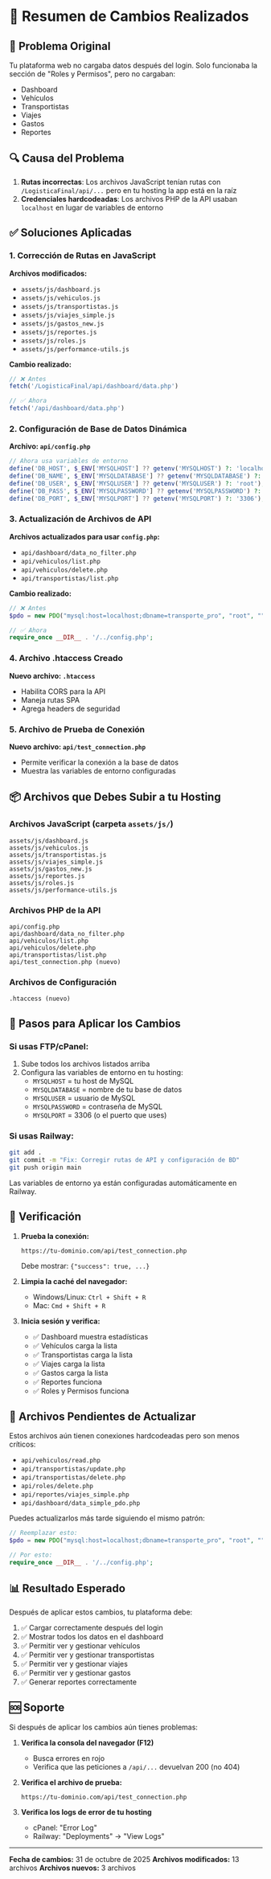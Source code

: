 # 📝 Resumen de Cambios Realizados

## 🎯 Problema Original
Tu plataforma web no cargaba datos después del login. Solo funcionaba la sección de "Roles y Permisos", pero no cargaban:
- Dashboard
- Vehículos
- Transportistas
- Viajes
- Gastos
- Reportes

## 🔍 Causa del Problema
1. **Rutas incorrectas**: Los archivos JavaScript tenían rutas con `/LogisticaFinal/api/...` pero en tu hosting la app está en la raíz
2. **Credenciales hardcodeadas**: Los archivos PHP de la API usaban `localhost` en lugar de variables de entorno

## ✅ Soluciones Aplicadas

### 1. Corrección de Rutas en JavaScript
**Archivos modificados:**
- `assets/js/dashboard.js`
- `assets/js/vehiculos.js`
- `assets/js/transportistas.js`
- `assets/js/viajes_simple.js`
- `assets/js/gastos_new.js`
- `assets/js/reportes.js`
- `assets/js/roles.js`
- `assets/js/performance-utils.js`

**Cambio realizado:**
```javascript
// ❌ Antes
fetch('/LogisticaFinal/api/dashboard/data.php')

// ✅ Ahora
fetch('/api/dashboard/data.php')
```

### 2. Configuración de Base de Datos Dinámica
**Archivo: `api/config.php`**
```php
// Ahora usa variables de entorno
define('DB_HOST', $_ENV['MYSQLHOST'] ?? getenv('MYSQLHOST') ?: 'localhost');
define('DB_NAME', $_ENV['MYSQLDATABASE'] ?? getenv('MYSQLDATABASE') ?: 'transporte_pro');
define('DB_USER', $_ENV['MYSQLUSER'] ?? getenv('MYSQLUSER') ?: 'root');
define('DB_PASS', $_ENV['MYSQLPASSWORD'] ?? getenv('MYSQLPASSWORD') ?: '');
define('DB_PORT', $_ENV['MYSQLPORT'] ?? getenv('MYSQLPORT') ?: '3306');
```

### 3. Actualización de Archivos de API
**Archivos actualizados para usar `config.php`:**
- `api/dashboard/data_no_filter.php`
- `api/vehiculos/list.php`
- `api/vehiculos/delete.php`
- `api/transportistas/list.php`

**Cambio realizado:**
```php
// ❌ Antes
$pdo = new PDO("mysql:host=localhost;dbname=transporte_pro", "root", "");

// ✅ Ahora
require_once __DIR__ . '/../config.php';
```

### 4. Archivo .htaccess Creado
**Nuevo archivo: `.htaccess`**
- Habilita CORS para la API
- Maneja rutas SPA
- Agrega headers de seguridad

### 5. Archivo de Prueba de Conexión
**Nuevo archivo: `api/test_connection.php`**
- Permite verificar la conexión a la base de datos
- Muestra las variables de entorno configuradas

## 📦 Archivos que Debes Subir a tu Hosting

### Archivos JavaScript (carpeta `assets/js/`)
```
assets/js/dashboard.js
assets/js/vehiculos.js
assets/js/transportistas.js
assets/js/viajes_simple.js
assets/js/gastos_new.js
assets/js/reportes.js
assets/js/roles.js
assets/js/performance-utils.js
```

### Archivos PHP de la API
```
api/config.php
api/dashboard/data_no_filter.php
api/vehiculos/list.php
api/vehiculos/delete.php
api/transportistas/list.php
api/test_connection.php (nuevo)
```

### Archivos de Configuración
```
.htaccess (nuevo)
```

## 🚀 Pasos para Aplicar los Cambios

### Si usas FTP/cPanel:
1. Sube todos los archivos listados arriba
2. Configura las variables de entorno en tu hosting:
   - `MYSQLHOST` = tu host de MySQL
   - `MYSQLDATABASE` = nombre de tu base de datos
   - `MYSQLUSER` = usuario de MySQL
   - `MYSQLPASSWORD` = contraseña de MySQL
   - `MYSQLPORT` = 3306 (o el puerto que uses)

### Si usas Railway:
```bash
git add .
git commit -m "Fix: Corregir rutas de API y configuración de BD"
git push origin main
```
Las variables de entorno ya están configuradas automáticamente en Railway.

## 🧪 Verificación

1. **Prueba la conexión:**
   ```
   https://tu-dominio.com/api/test_connection.php
   ```
   Debe mostrar: `{"success": true, ...}`

2. **Limpia la caché del navegador:**
   - Windows/Linux: `Ctrl + Shift + R`
   - Mac: `Cmd + Shift + R`

3. **Inicia sesión y verifica:**
   - ✅ Dashboard muestra estadísticas
   - ✅ Vehículos carga la lista
   - ✅ Transportistas carga la lista
   - ✅ Viajes carga la lista
   - ✅ Gastos carga la lista
   - ✅ Reportes funciona
   - ✅ Roles y Permisos funciona

## 🔧 Archivos Pendientes de Actualizar

Estos archivos aún tienen conexiones hardcodeadas pero son menos críticos:
- `api/vehiculos/read.php`
- `api/transportistas/update.php`
- `api/transportistas/delete.php`
- `api/roles/delete.php`
- `api/reportes/viajes_simple.php`
- `api/dashboard/data_simple_pdo.php`

Puedes actualizarlos más tarde siguiendo el mismo patrón:
```php
// Reemplazar esto:
$pdo = new PDO("mysql:host=localhost;dbname=transporte_pro", "root", "");

// Por esto:
require_once __DIR__ . '/../config.php';
```

## 📊 Resultado Esperado

Después de aplicar estos cambios, tu plataforma debe:
1. ✅ Cargar correctamente después del login
2. ✅ Mostrar todos los datos en el dashboard
3. ✅ Permitir ver y gestionar vehículos
4. ✅ Permitir ver y gestionar transportistas
5. ✅ Permitir ver y gestionar viajes
6. ✅ Permitir ver y gestionar gastos
7. ✅ Generar reportes correctamente

## 🆘 Soporte

Si después de aplicar los cambios aún tienes problemas:

1. **Verifica la consola del navegador (F12)**
   - Busca errores en rojo
   - Verifica que las peticiones a `/api/...` devuelvan 200 (no 404)

2. **Verifica el archivo de prueba:**
   ```
   https://tu-dominio.com/api/test_connection.php
   ```

3. **Verifica los logs de error de tu hosting**
   - cPanel: "Error Log"
   - Railway: "Deployments" → "View Logs"

---

**Fecha de cambios:** 31 de octubre de 2025
**Archivos modificados:** 13 archivos
**Archivos nuevos:** 3 archivos
